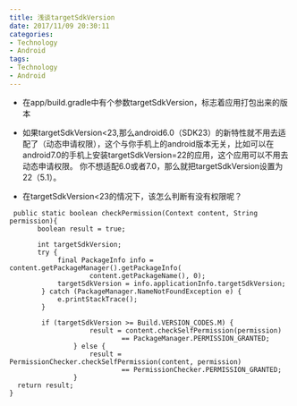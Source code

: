 ```yaml
---
title: 浅谈targetSdkVersion
date: 2017/11/09 20:30:11
categories:
- Technology
- Android
tags:
- Technology
- Android
---
```

- 在app/build.gradle中有个参数targetSdkVersion，标志着应用打包出来的版本

<!-- more -->

- 如果targetSdkVersion<23,那么android6.0（SDK23）的新特性就不用去适配了（动态申请权限），这个与你手机上的android版本无关，比如可以在android7.0的手机上安装targetSdkVersion=22的应用，这个应用可以不用去动态申请权限。
你不想适配6.0或者7.0，那么就把targetSdkVersion设置为22（5.1）。

- 在targetSdkVersion<23的情况下，该怎么判断有没有权限呢？

```
 public static boolean checkPermission(Context content, String permission){
       boolean result = true;
       
       int targetSdkVersion;
       try {
            final PackageInfo info = content.getPackageManager().getPackageInfo(
                    content.getPackageName(), 0);
            targetSdkVersion = info.applicationInfo.targetSdkVersion;
        } catch (PackageManager.NameNotFoundException e) {
            e.printStackTrace();
        }

        if (targetSdkVersion >= Build.VERSION_CODES.M) {
                    result = content.checkSelfPermission(permission)
                            == PackageManager.PERMISSION_GRANTED;
                } else {
                    result = PermissionChecker.checkSelfPermission(content, permission)
                            == PermissionChecker.PERMISSION_GRANTED;
                }
  return result;
}

```
